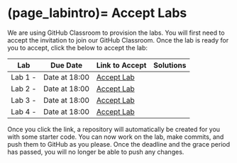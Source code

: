 (page_labintro)=
Accept Labs
=======================

We are using GitHub Classroom to provision the labs. 
You will first need to accept the invitation to join our GitHub Classroom.
Once the lab is ready for you to accept, click the below to accept the lab:

| Lab     | Due Date      | Link to Accept                              | Solutions                        |
|---------|---------------|---------------------------------------------|----------------------------------|
| Lab 1 - | Date at 18:00 | [Accept Lab]() |                                  |
| Lab 2 - | Date at 18:00 | [Accept Lab]() |  |
| Lab 3 - | Date at 18:00 | [Accept Lab]() |                                  |
| Lab 4 - | Date at 18:00 | [Accept Lab]() |                                  |                           |

Once you click the link, a repository will automatically be created for you with some starter code.
You can now work on the lab, make commits, and push them to GitHub as you please. 
Once the deadline and the grace period has passed, you will no longer be able to push any changes.